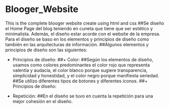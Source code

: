 # Blooger_Website
This is the complete blooger website create using html and css
##Se diseño el Home Page del blog teniendo en cuneta que tiene que ser estético y minimalista. Además, el diseño estar acorde con el website de la empresa. Para el diseño se baso en los elementos y principios de diseño como también en las arquitecturas de información.
##Algunos elementos y principios de diseño son las siguientes:
*	Principios de diseño:
##+  Color:
##Según los elementos de diseño, usamos como colores predominantes el color rojo que representa valentía y audacia, el color blanco porque sugiere transparencia, simplicidad y honestidad, y el color negro porque manifiesta seriedad.
##Se utilizo diferentes tipos de botones y diferentes iconos.
##+	Principios de diseño:
-	Repetición:
##En el diseño se tuvo en cuenta la repetición para una mejor cohesión en el diseño.
